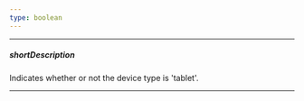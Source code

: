 ```yaml
---
type: boolean
---
```

---
##### shortDescription
Indicates whether or not the device type is 'tablet'.

---

